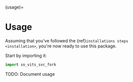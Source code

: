 (usage)=

# Usage

Assuming that you've followed the {ref}`installations steps <installation>`, you're now ready to use this package.

Start by importing it:

```python
import so_vits_svc_fork
```

TODO: Document usage
